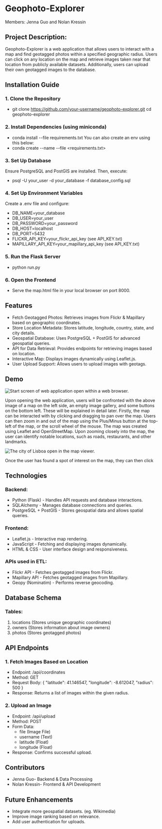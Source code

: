 # Geophoto-Explorer
Members:
Jenna Guo and Nolan Kressin

## Project Description:
Geophoto-Explorer is a web application that allows users to interact with a map and find geotagged photos within a specified geographic radius. Users can click on any location on the map and retrieve images taken near that location from publicly available datasets. Additionally, users can upload their own geotagged images to the database. 

## Installation Guide
### 1. Clone the Repository
- git clone https://github.com/your-username/geophoto-explorer.git cd geophoto-explorer
### 2. Install Dependencies (using miniconda)
- conda install --file requirements.txt 
You can also create an env using this below:
- conda create --name <env> --file <requirements.txt>
### 3. Set Up Database
Ensure PostgreSQL and PostGIS are installed. Then, execute: 
- psql -U your_user -d your_database -f database_config.sql
### 4. Set Up Environment Variables
Create a .env file and configure:
- DB_NAME=your_database
- DB_USER=your_user
- DB_PASSWORD=your_password
- DB_HOST=localhost
- DB_PORT=5432
- FLICKR_API_KEY=your_flickr_api_key (see API_KEY.txt)
- MAPILLARY_API_KEY=your_mapillary_api_key (see API_KEY.txt)
### 5. Run the Flask Server
- python run.py
### 6. Open the Frontend
- Serve the map.html file in your local browser on port 8000. 

## Features
- Fetch Geotagged Photos: Retrieves images from Flickr & Mapillary based on geographic coordinates.
- Store Location Metadata: Stores latitude, longitude, country, state, and city details.
- Geospatial Database: Uses PostgreSQL + PostGIS for advanced geospatial queries.
- API for Data Retrieval: Provides endpoints for retrieving images based on location.
- Interactive Map: Displays images dynamically using Leaflet.js.
- User Upload Support: Allows users to upload images with geotags.

## Demo
![Start screen of web application open within a web browser.](https://github.com/user-attachments/assets/54803f1f-61df-41c4-929e-142f048bb9f2)

Upon opening the web application, users will be confronted with the above image of a map on the left side, an empty image gallery, and some buttons on the bottom left. These will be explained in detail later. 
Firstly, the map can be interacted with by clicking and dragging to pan over the map. Users can then zoom in and out of the map using the Plus/Minus button at the top-left of the map, or the scroll wheel of the
mouse. The map was created using Leaflet and OpenStreetMap. Upon zooming closely into the map, the user can identify notable locations, such as roads, restaurants, and other landmarks. 

![The city of Lisboa open in the map viewer.](https://github.com/user-attachments/assets/89451df1-8a8f-44b3-8c8f-1df93e306007)

Once the user has found a spot of interest on the map, they can then click




## Technologies
### Backend:
- Python (Flask) - Handles API requests and database interactions.
- SQLAlchemy - Manages database connections and queries.
- PostgreSQL + PostGIS - Stores geospatial data and allows spatial queries.

### Frontend:
- Leaflet.js - Interactive map rendering.
- JavaScript - Fetching and displaying images dynamically.
- HTML & CSS - User interface design and responsiveness.

### APIs used in ETL:
- Flickr API - Fetches geotagged images from Flickr.
- Mapillary API - Fetches geotagged images from Mapillary.
- Geopy (Nominatim) - Performs reverse geocoding.

## Database Schema
### Tables:
1. locations (Stores unique geographic coordinates)
2. owners (Stores information about image owners)
3. photos (Stores geotagged photos)

## API Endpoints
### 1. Fetch Images Based on Location
- Endpoint: /api/coordinates
- Method: GET
- Request Body:
{
  "latitude": 41.146547,
  "longitude": -8.612047,
  "radius": 500
}
- Response: Returns a list of images within the given radius.
### 2. Upload an Image
- Endpoint: /api/upload
- Method: POST
- Form Data:
  - file (Image File)
  - username (Text)
  - latitude (Float)
  - longitude (Float)
- Response: Confirms successful upload.



## Contributors
- Jenna Guo- Backend & Data Processing
- Nolan Kressin- Frontend & API Development

## Future Enhancements
- Integrate more geospatial datasets. (eg. Wikimedia)
- Improve image ranking based on relevance.
- Add user authentication for uploads.
